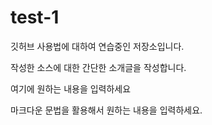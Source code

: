 # test-1
깃허브 사용법에 대하여 연습중인 저장소입니다. 

작성한 소스에 대한 간단한 소개글을 작성합니다.

여기에 원하는 내용을 입력하세요

마크다운 문법을 활용해서 원하는 내용을 입력하세요.
